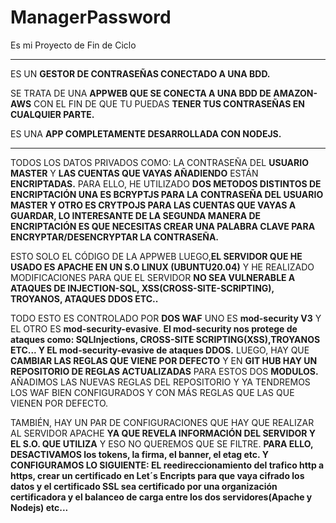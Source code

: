 # ManagerPassword
Es mi Proyecto de Fin de Ciclo
---------------------------------------------------- ---------------------------------------------------------------
ES UN **GESTOR DE CONTRASEÑAS CONECTADO A UNA BDD.**

SE TRATA DE UNA **APPWEB QUE SE CONECTA A UNA BDD DE AMAZON-AWS** CON EL FIN DE QUE TU PUEDAS **TENER TUS CONTRASEÑAS EN CUALQUIER PARTE.**

ES UNA **APP COMPLETAMENTE DESARROLLADA CON NODEJS.**

-------------------------------------------------------------------------------------------------------------------------------------------------------------  ------------------------

TODOS LOS DATOS PRIVADOS COMO: LA CONTRASEÑA DEL **USUARIO MASTER** Y **LAS CUENTAS QUE VAYAS AÑADIENDO** ESTÁN **ENCRIPTADAS.** PARA ELLO, HE UTILIZADO **DOS METODOS DISTINTOS DE ENCRIPTACIÓN UNA ES BCRYPTJS PARA LA CONTRASEÑA DEL USUARIO MASTER Y OTRO ES CRYTPOJS PARA LAS CUENTAS QUE VAYAS A GUARDAR, LO INTERESANTE DE LA SEGUNDA MANERA DE ENCRIPTACIÓN ES QUE NECESITAS CREAR UNA PALABRA CLAVE PARA ENCRYPTAR/DESENCRYPTAR LA CONTRASEÑA.**

ESTO SOLO EL CÓDIGO DE LA APPWEB LUEGO,**EL SERVIDOR QUE HE USADO ES APACHE EN UN S.O LINUX (UBUNTU20.04)**  Y HE REALIZADO MODIFICACIONES PARA QUE EL SERVIDOR **NO SEA VULNERABLE A ATAQUES DE INJECTION-SQL, XSS(CROSS-SITE-SCRIPTING), TROYANOS, ATAQUES DDOS ETC..** 

TODO ESTO ES CONTROLADO POR **DOS WAF** UNO ES **mod-security V3** Y EL OTRO ES **mod-security-evasive**. **El mod-security nos protege de ataques como: SQLInjections, CROSS-SITE SCRIPTING(XSS),TROYANOS ETC...  Y EL mod-security-evasive de ataques DDOS.** LUEGO, HAY QUE **CAMBIAR LAS REGLAS QUE VIENE POR DEFECTO** Y EN **GIT HUB HAY UN REPOSITORIO DE REGLAS ACTUALIZADAS** PARA ESTOS DOS **MODULOS.** AÑADIMOS LAS NUEVAS REGLAS DEL REPOSITORIO Y YA TENDREMOS LOS WAF BIEN CONFIGURADOS Y CON MÁS REGLAS QUE LAS QUE VIENEN POR DEFECTO.

TAMBIÉN, HAY UN PAR DE CONFIGURACIONES QUE HAY QUE REALIZAR AL SERVIDOR APACHE **YA QUE REVELA INFORMACIÓN DEL SERVIDOR Y EL S.O. QUE UTILIZA** Y ESO NO QUEREMOS QUE SE FILTRE. **PARA ELLO, DESACTIVAMOS los tokens, la firma, el banner, el etag etc. Y CONFIGURAMOS LO SIGUIENTE: EL reedireccionamiento del trafico http a https, crear un certificado en Let´s Encripts para que vaya cifrado los datos y el certificado SSL sea certificado por una organización certificadora y el balanceo de carga entre los dos servidores(Apache y Nodejs) etc...**
